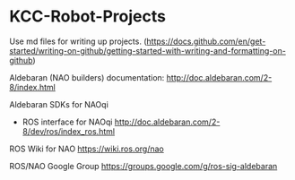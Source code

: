# KCC-Robot-Projects
Use md files for writing up projects. (https://docs.github.com/en/get-started/writing-on-github/getting-started-with-writing-and-formatting-on-github)

Aldebaran (NAO builders) documentation: http://doc.aldebaran.com/2-8/index.html

Aldebaran SDKs for NAOqi
- ROS interface for NAOqi http://doc.aldebaran.com/2-8/dev/ros/index_ros.html

ROS Wiki for NAO https://wiki.ros.org/nao

ROS/NAO Google Group https://groups.google.com/g/ros-sig-aldebaran
